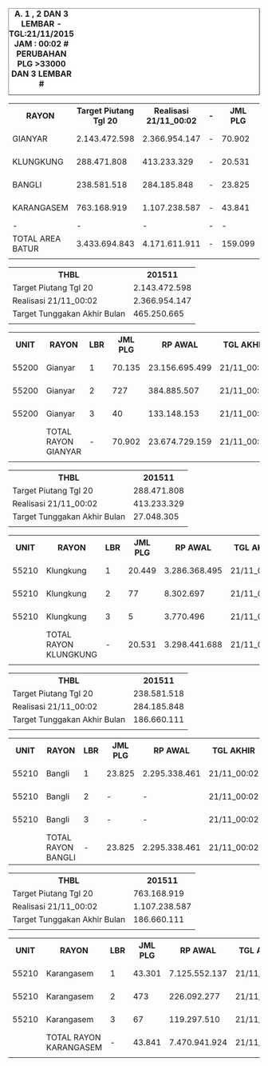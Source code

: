 <HTML>
<HEAD>
<META HTTP-EQUIV="Content-Type" CONTENT="text/html;charset=windows-1252">
<TITLE>MONITOR LEMBAR BILLMAN NOPEMBER 2015 - AREA BATUR</TITLE> 


</HEAD>
<BODY>
<TABLE BORDER=1 BGCOLOR=#ffffff CELLSPACING=0><FONT FACE="Segoe UI" COLOR=#000000><CAPTION><B>A. 1 , 2 DAN 3 LEMBAR  - TGL:21/11/2015 JAM : 00:02 # PERUBAHAN PLG >33000 DAN 3 LEMBAR #</B></CAPTION></FONT>

<table><tbody><tr><th>RAYON</th><th>Target Piutang Tgl 20</th><th>Realisasi 21/11_00:02</th><th>-</th><th> JML PLG </th><th> RP AWAL </th><th>TGL AKHIR</th><th>-</th><th> SISA PLG </th><th> SISA RP </th><th> - </th><th>LNS PLG</th><th>LNS RP</th><th>% LBR</th><th>% RP</th><th> - </th><th>TGL</th><th>LBR</th><th> PLG </th><th> RP </th><th> - </th><th>LNS PLG</th><th>LNS RP</th><th>% LBR</th><th>% RP</th><th> - </th><th>TGL</th><th>-</th><th> PLG </th><th> RP </th><th> - </th><th>LNS PLG</th><th>LNS RP</th><th>% LBR</th><th>% RP</th><th> - </th><th>TGL</th><th>-</th><th> PLG </th><th> RP </th><th> - </th><th>LNS PLG</th><th>LNS RP</th><th>% LBR</th><th>% RP</th><th> - </th><th> TGL</th><th> </th><th> PLG </th><th> RP </th><th>SEGEL</th><th>DTNG</th><th>% LBR</th><th>% RP</th></tr><tr><td>GIANYAR</td><td> 2.143.472.598 </td><td> 2.366.954.147 </td><td>-</td><td> 70.902 </td><td> 23.674.729.159 </td><td> 21/11_00:02 </td><td> - </td><td> 11.132 </td><td> 2.366.954.147 </td><td> - </td><td> 1.112 </td><td> 350.017.779 </td><td>-84,30%</td><td>-90,00%</td><td> - </td><td> Realisasi 21/11_00:02 </td><td> - </td><td> 12.244 </td><td> 2.716.971.926 </td><td> - </td><td> 1.974 </td><td> 506.838.877 </td><td>-82,73%</td><td>-88,52%</td><td> - </td><td> 20/11_13:50 </td><td> - </td><td> 14.218 </td><td> 3.223.810.803 </td><td> - </td><td> 6.743 </td><td> 2.016.039.155 </td><td>-79,95%</td><td>-86,38%</td><td> - </td><td> 20/11_06:45 </td><td> - </td><td> 20.961 </td><td> 5.239.849.958 </td><td> - </td><td> 608 </td><td> 613.278.705 </td><td>-79,95%</td><td>-86,38%</td><td> - </td><td> 19/11_19:20 </td><td> - </td><td> 21.569 </td><td> 5.853.128.663 </td><td> 13 </td><td> 46 </td><td>-69,58%</td><td>-75,28%</td></tr><tr><td>KLUNGKUNG</td><td>288.471.808</td><td>413.233.329</td><td>-</td><td> 20.531 </td><td> 3.298.441.688 </td><td> 21/11_00:02 </td><td> - </td><td> 3.540 </td><td> 381.284.866 </td><td> - </td><td> 209 </td><td> 31.948.463 </td><td>-82,76%</td><td>-88,44%</td><td> - </td><td> Realisasi 21/11_00:02 </td><td> - </td><td> 3.749 </td><td> 413.233.329 </td><td> - </td><td> 462 </td><td> 91.553.183 </td><td>-81,74%</td><td>-87,47%</td><td> - </td><td> 20/11_13:50 </td><td> - </td><td> 4.211 </td><td> 504.786.512 </td><td> - </td><td> 1.767 </td><td> 341.523.844 </td><td>-79,49%</td><td>-84,70%</td><td> - </td><td> 20/11_06:45 </td><td> - </td><td> 5.978 </td><td> 846.310.356 </td><td> - </td><td> 76 </td><td> 37.203.077 </td><td>-70,88%</td><td>-74,34%</td><td> - </td><td> 19/11_19:20 </td><td> - </td><td> 6.054 </td><td> 883.513.433 </td><td> - </td><td> 2 </td><td>-70,51%</td><td>-73,21%</td></tr><tr><td>BANGLI</td><td>238.581.518</td><td>284.185.848</td><td>-</td><td> 23.825 </td><td> 2.295.338.461 </td><td> 21/11_00:02 </td><td> - </td><td> 3.117 </td><td> 284.185.848 </td><td> - </td><td> 1.427 </td><td> 71.319.080 </td><td>-86,92%</td><td>-87,62%</td><td> - </td><td> Realisasi 21/11_00:02 </td><td> - </td><td> 4.544 </td><td> 355.504.928 </td><td> - </td><td> 2.248 </td><td> 133.272.377 </td><td>-80,93%</td><td>-84,51%</td><td> - </td><td> 20/11_13:50 </td><td> - </td><td> 6.792 </td><td> 488.777.305 </td><td> - </td><td> 3.431 </td><td> 398.301.660 </td><td>-71,49%</td><td>-78,71%</td><td> - </td><td> 20/11_06:45 </td><td> - </td><td> 10.223 </td><td> 887.078.965 </td><td> - </td><td> 471 </td><td> 65.339.168 </td><td>-57,09%</td><td>-61,35%</td><td> - </td><td> 19/11_19:20 </td><td> - </td><td> 10.694 </td><td> 952.418.133 </td><td> - </td><td> - </td><td>-55,11%</td><td>-58,51%</td></tr><tr><td>KARANGASEM</td><td>763.168.919</td><td>1.107.238.587</td><td>-</td><td> 43.841 </td><td> 7.470.941.924 </td><td> 21/11_00:02 </td><td> - </td><td> 8.151 </td><td> 1.107.238.587 </td><td> - </td><td> 1.327 </td><td> 110.149.028 </td><td>-81,41%</td><td>-85,18%</td><td> - </td><td> Realisasi 21/11_00:02 </td><td> - </td><td> 9.478 </td><td> 1.217.387.615 </td><td> - </td><td> 1.114 </td><td> 374.343.242 </td><td>-78,38%</td><td>-83,71%</td><td> - </td><td> 20/11_13:50 </td><td> - </td><td> 10.592 </td><td> 1.591.730.857 </td><td> - </td><td> 5.705 </td><td> 854.090.979 </td><td>-75,84%</td><td>-78,69%</td><td> - </td><td> 20/11_06:45 </td><td> - </td><td> 16.297 </td><td> 2.445.821.836 </td><td> - </td><td> 817 </td><td> 184.282.138 </td><td>-62,83%</td><td>-67,26%</td><td> - </td><td> 19/11_19:20 </td><td> - </td><td> 17.114 </td><td> 2.630.103.974 </td><td> - </td><td> 5 </td><td>-60,96%</td><td>-64,80%</td></tr><tr><td>-</td><td>-</td><td>-</td><td>-</td><td>-</td><td>-</td><td>-</td><td>-</td><td>-</td><td>-</td><td>-</td><td> - </td><td>-</td><td>-</td><td>-</td><td>-</td><td>-</td><td>-</td><td>-</td><td>-</td><td>-</td><td> - </td><td>-</td><td>-</td><td>-</td><td>-</td><td>-</td><td>-</td><td>-</td><td>-</td><td>-</td><td>-</td><td>-</td><td>-</td><td>-</td><td>-</td><td>-</td><td>-</td><td>-</td><td>-</td><td>-</td><td>-</td><td>-</td><td>-</td><td>-</td><td>-</td><td>-</td><td>-</td><td>-</td><td>-</td><td>-</td><td>-</td><td>-</td><td>-</td></tr><tr><td>TOTAL AREA BATUR</td><td> 3.433.694.843 </td><td> 4.171.611.911 </td><td>-</td><td> 159.099 </td><td> 36.739.451.232 </td><td> 21/11_00:02 </td><td> - </td><td> 25.940 </td><td> 4.139.663.448 </td><td> - </td><td> 4.075 </td><td> 563.434.350 </td><td>-83,70%</td><td>-88,73%</td><td> - </td><td> Realisasi 21/11_00:02 </td><td> - </td><td> 30.015 </td><td> 4.703.097.798 </td><td> - </td><td> 5.798 </td><td> 1.106.007.679 </td><td>-81,13%</td><td>-87,20%</td><td> - </td><td> 20/11_13:50 </td><td> - </td><td> 35.813 </td><td> 5.809.105.477 </td><td> - </td><td> 17.646 </td><td> 3.609.955.638 </td><td>-77,49%</td><td>-84,19%</td><td> - </td><td> 20/11_06:45 </td><td> - </td><td> 53.459 </td><td> 9.419.061.115 </td><td> - </td><td> 1.972 </td><td> 900.103.088 </td><td>-66,40%</td><td>-74,36%</td><td> - </td><td> - </td><td> - </td><td> 55.431 </td><td> 10.319.164.203 </td><td> 13 </td><td> 53 </td><td>-65,16%</td><td>-71,91%</td></tr><tr><td> </td><td> </td><td> </td><td> </td><td> </td><td> </td><td> </td><td> </td><td> </td><td> </td><td> </td><td> </td><td> </td><td> </td><td> </td><td> </td><td> </td><td> </td><td> </td><td> </td><td> </td><td> </td><td> </td><td> </td><td> </td><td> </td><td> </td><td> </td><td> </td><td> </td><td> </td><td> </td><td> </td><td> </td><td> </td><td> </td><td> </td><td> </td><td> </td><td> </td><td> </td><td> </td><td> </td><td> </td><td> </td><td> </td><td> </td><td> </td><td> </td><td> </td><td> </td><td> </td><td> </td><td> </td></tr></tbody></table>
<table><tbody><tr><th>THBL</th><th>201511</th></tr><tr><td>Target Piutang Tgl 20</td><td> 2.143.472.598 </td></tr><tr><td>Realisasi 21/11_00:02</td><td> 2.366.954.147 </td></tr><tr><td>Target Tunggakan Akhir Bulan</td><td> 465.250.665 </td></tr><tr><td> </td><td> </td></tr></tbody></table>
<table><tbody><tr><th>UNIT</th><th>RAYON</th><th>LBR</th><th> JML PLG </th><th> RP AWAL </th><th>TGL AKHIR</th><th>-</th><th> SISA PLG </th><th> SISA RP </th><th> - </th><th>LNS PLG</th><th>LNS RP</th><th>% LBR</th><th>% RP</th><th> - </th><th>TGL</th><th>LBR</th><th> PLG </th><th> RP </th><th> - </th><th>LNS PLG</th><th>LNS RP</th><th>% LBR</th><th>% RP</th><th> - </th><th>TGL AKHIR</th><th>-</th><th> PLG </th><th> RP </th><th> - </th><th>LNS PLG</th><th>LNS RP</th><th>% LBR</th><th>% RP</th><th> - </th><th>TGL</th><th>-</th><th> PLG </th><th> RP </th><th> - </th><th>LNS PLG</th><th>LNS RP</th><th>% LBR</th><th>% RP</th><th> - </th><th> TGL</th><th> </th><th> PLG </th><th> RP </th><th>SEGEL</th><th>DTNG</th><th>% LBR</th><th>% RP</th></tr><tr><td>55200</td><td>Gianyar</td><td>1</td><td> 70.135 </td><td> 23.156.695.499 </td><td> 21/11_00:02 </td><td> 1 </td><td> 10.628 </td><td> 2.031.658.575 </td><td> - </td><td> 1.105 </td><td> 348.121.227 </td><td>-84,85%</td><td>-91,23%</td><td> - </td><td> Realisasi 21/11_00:02 </td><td> 1 </td><td> 11.733 </td><td> 2.379.779.802 </td><td> - </td><td> 1.937 </td><td> 498.971.955 </td><td>-83%</td><td>-90%</td><td> - </td><td> 20/11_13:50 </td><td> 1 </td><td> 13.670 </td><td> 2.878.751.757 </td><td> - </td><td> 6.650 </td><td> 1.938.582.208 </td><td>-81%</td><td>-88%</td><td> - </td><td> 20/11_06:45 </td><td> 1 </td><td> 20.320 </td><td> 4.817.333.965 </td><td> - </td><td> 602 </td><td> 611.571.558 </td><td>-80,51%</td><td>-87,57%</td><td> - </td><td> 19/11_19:20 </td><td> 1 </td><td> 20.922 </td><td> 5.428.905.523 </td><td> - </td><td> - </td><td>-70,17%</td><td>-76,56%</td></tr><tr><td>55200</td><td>Gianyar</td><td>2</td><td> 727 </td><td> 384.885.507 </td><td> 21/11_00:02 </td><td> 2 </td><td> 476 </td><td> 257.127.970 </td><td> - </td><td> 7 </td><td> 1.896.552 </td><td>-34,53%</td><td>-33,19%</td><td> - </td><td> Realisasi 21/11_00:02 </td><td> 2 </td><td> 483 </td><td> 259.024.522 </td><td> - </td><td> 34 </td><td> 7.540.508 </td><td>-34%</td><td>-33%</td><td> - </td><td> 20/11_13:50 </td><td> 2 </td><td> 517 </td><td> 266.565.030 </td><td> - </td><td> 91 </td><td> 73.307.337 </td><td>-29%</td><td>-31%</td><td> - </td><td> 20/11_06:45 </td><td> 2 </td><td> 608 </td><td> 339.872.367 </td><td> - </td><td> 6 </td><td> 1.707.147 </td><td>-28,89%</td><td>-30,74%</td><td> - </td><td> 19/11_19:20 </td><td> 2 </td><td> 614 </td><td> 341.579.514 </td><td> 13 </td><td> 46 </td><td>-15,54%</td><td>-11,25%</td></tr><tr><td>55200</td><td>Gianyar</td><td>3</td><td> 40 </td><td> 133.148.153 </td><td> 21/11_00:02 </td><td> 3 </td><td> 28 </td><td> 78.167.602 </td><td> - </td><td> - </td><td> - </td><td>-30,00%</td><td>-41,29%</td><td> - </td><td> Realisasi 21/11_00:02 </td><td> 3 </td><td> 28 </td><td> 78.167.602 </td><td> - </td><td> 2 </td><td> 270.323 </td><td>-30%</td><td>-41%</td><td> - </td><td> 20/11_13:50 </td><td> 3 </td><td> 31 </td><td> 78.494.016 </td><td> - </td><td> 2 </td><td> 4.149.610 </td><td>-23%</td><td>-41%</td><td> - </td><td> 20/11_06:45 </td><td> 3 </td><td> 33 </td><td> 82.643.626 </td><td> - </td><td> - </td><td> - </td><td>-22,50%</td><td>-41,05%</td><td> - </td><td> 19/11_19:20 </td><td> 3 </td><td> 33 </td><td> 82.643.626 </td><td> - </td><td> - </td><td>-17,50%</td><td>-37,93%</td></tr><tr><td> </td><td>TOTAL RAYON GIANYAR</td><td>-</td><td> 70.902 </td><td> 23.674.729.159 </td><td> 21/11_00:02 </td><td> - </td><td> 11.132 </td><td> 2.366.954.147 </td><td> - </td><td> 1.112 </td><td> 350.017.779 </td><td>-84,30%</td><td>-90,00%</td><td> - </td><td> Realisasi 21/11_00:02 </td><td> - </td><td> 12.244 </td><td> 2.716.971.926 </td><td> - </td><td> 1.973 </td><td> 506.782.786 </td><td>-83%</td><td>-89%</td><td> - </td><td> 20/11_13:50 </td><td> - </td><td> 14.218 </td><td> 3.223.810.803 </td><td> - </td><td> 6.743 </td><td> 2.016.039.155 </td><td>-80%</td><td>-86%</td><td> - </td><td> 20/11_06:45 </td><td> - </td><td> 20.961 </td><td> 5.239.849.958 </td><td> - </td><td> 608 </td><td> 613.278.705 </td><td>-79,95%</td><td>-86,38%</td><td> - </td><td> 19/11_19:20 </td><td> - </td><td> 21.569 </td><td> 5.853.128.663 </td><td> 13 </td><td> 46 </td><td>-69,58%</td><td>-75,28%</td></tr><tr><td> </td><td> </td><td> </td><td> </td><td> </td><td> </td><td> </td><td> </td><td> </td><td> </td><td> </td><td> </td><td> </td><td> </td><td> </td><td> </td><td> </td><td> </td><td> </td><td> </td><td> </td><td> </td><td> </td><td> </td><td> </td><td> </td><td> </td><td> </td><td> </td><td> </td><td> </td><td> </td><td> </td><td> </td><td> </td><td> </td><td> </td><td> </td><td> </td><td> </td><td> </td><td> </td><td> </td><td> </td><td> </td><td> </td><td> </td><td> </td><td> </td><td> </td><td> </td><td> </td><td> </td></tr></tbody></table>
<table><tbody><tr><th>THBL</th><th>201511</th></tr><tr><td>Target Piutang Tgl 20</td><td>288.471.808</td></tr><tr><td>Realisasi 21/11_00:02</td><td>413.233.329</td></tr><tr><td>Target Tunggakan Akhir Bulan</td><td>27.048.305</td></tr><tr><td> </td><td> </td></tr></tbody></table>
<table><tbody><tr><th>UNIT</th><th>RAYON</th><th>LBR</th><th> JML PLG </th><th> RP AWAL </th><th>TGL AKHIR</th><th>-</th><th> SISA PLG </th><th> SISA RP </th><th> - </th><th>LNS PLG</th><th>LNS RP</th><th>% LBR</th><th>% RP</th><th> - </th><th>TGL</th><th>LBR</th><th> PLG </th><th> RP </th><th> - </th><th>LNS PLG</th><th>LNS RP</th><th>% LBR</th><th>% RP</th><th> - </th><th>TGL AKHIR</th><th>-</th><th> PLG </th><th> RP </th><th> - </th><th>LNS PLG</th><th>LNS RP</th><th>% LBR</th><th>% RP</th><th> - </th><th>TGL</th><th>-</th><th> PLG </th><th> RP </th><th> - </th><th>LNS PLG</th><th>LNS RP</th><th>% LBR</th><th>% RP</th><th> - </th><th> TGL</th><th> </th><th> PLG </th><th> RP </th><th>SEGEL</th><th>DTNG</th><th>% LBR</th><th>% RP</th></tr><tr><td>55210</td><td>Klungkung</td><td>1</td><td> 20.449 </td><td> 3.286.368.495 </td><td> 21/11_00:02 </td><td> 1 </td><td> 3.488 </td><td> 373.911.751 </td><td> - </td><td> 209 </td><td> 31.948.463 </td><td>-82,94%</td><td>-88,62%</td><td> - </td><td> Realisasi 21/11_00:02 </td><td> 1 </td><td> 3.697 </td><td> 405.860.214 </td><td> - </td><td> 459 </td><td> 90.931.615 </td><td>-81,92%</td><td>-87,65%</td><td> - </td><td> 20/11_13:50 </td><td> 1 </td><td> 4.156 </td><td> 496.791.829 </td><td> - </td><td> 1.754 </td><td> 339.035.773 </td><td>-79,68%</td><td>-84,88%</td><td> - </td><td> 20/11_06:45 </td><td> 1 </td><td> 5.910 </td><td> 835.827.602 </td><td> - </td><td> 76 </td><td> 37.203.077 </td><td>-71,10%</td><td>-74,57%</td><td> - </td><td> 19/11_19:20 </td><td> 1 </td><td> 5.986 </td><td> 873.030.679 </td><td> - </td><td> - </td><td>-70,73%</td><td>-73,43%</td></tr><tr><td>55210</td><td>Klungkung</td><td>2</td><td> 77 </td><td> 8.302.697 </td><td> 21/11_00:02 </td><td> 2 </td><td> 48 </td><td> 5.217.744 </td><td> - </td><td> - </td><td> - </td><td>-37,66%</td><td>-37,16%</td><td> - </td><td> Realisasi 21/11_00:02 </td><td> 2 </td><td> 48 </td><td> 5.217.744 </td><td> - </td><td> 3 </td><td> 499.361 </td><td>-37,66%</td><td>-37,16%</td><td> - </td><td> 20/11_13:50 </td><td> 2 </td><td> 51 </td><td> 5.717.105 </td><td> - </td><td> 12 </td><td> 995.153 </td><td>-33,77%</td><td>-31,14%</td><td> - </td><td> 20/11_06:45 </td><td> 2 </td><td> 63 </td><td> 6.712.258 </td><td> - </td><td> - </td><td> - </td><td>-18,18%</td><td>-19,16%</td><td> - </td><td> 19/11_19:20 </td><td> 2 </td><td> 63 </td><td> 6.712.258 </td><td> - </td><td> 2 </td><td>-18,18%</td><td>-19,16%</td></tr><tr><td>55210</td><td>Klungkung</td><td>3</td><td> 5 </td><td> 3.770.496 </td><td> 21/11_00:02 </td><td> 3 </td><td> 4 </td><td> 2.155.371 </td><td> - </td><td> - </td><td> - </td><td>-20,00%</td><td>-42,84%</td><td> - </td><td> Realisasi 21/11_00:02 </td><td> 3 </td><td> 4 </td><td> 2.155.371 </td><td> - </td><td> - </td><td> 122.207 </td><td>-20,00%</td><td>-42,84%</td><td> - </td><td> 20/11_13:50 </td><td> 3 </td><td> 4 </td><td> 2.277.578 </td><td> - </td><td> 1 </td><td> 1.492.918 </td><td>-20,00%</td><td>-39,59%</td><td> - </td><td> 20/11_06:45 </td><td> 3 </td><td> 5 </td><td> 3.770.496 </td><td> - </td><td> - </td><td> - </td><td>0,00%</td><td>0,00%</td><td> - </td><td> 19/11_19:20 </td><td> 3 </td><td> 5 </td><td> 3.770.496 </td><td> - </td><td> - </td><td>0,00%</td><td>0,00%</td></tr><tr><td> </td><td>TOTAL RAYON KLUNGKUNG</td><td>-</td><td> 20.531 </td><td> 3.298.441.688 </td><td> 21/11_00:02 </td><td> - </td><td> 3.540 </td><td> 381.284.866 </td><td> - </td><td> 209 </td><td> 31.948.463 </td><td>-82,76%</td><td>-88,44%</td><td> - </td><td> Realisasi 21/11_00:02 </td><td> - </td><td> 3.749 </td><td> 413.233.329 </td><td> - </td><td> 462 </td><td> 91.553.183 </td><td>-81,74%</td><td>-87,47%</td><td> - </td><td> 20/11_13:50 </td><td> - </td><td> 4.211 </td><td> 504.786.512 </td><td> - </td><td> 1.767 </td><td> 341.523.844 </td><td>-79,49%</td><td>-84,70%</td><td> - </td><td> 20/11_06:45 </td><td> - </td><td> 5.978 </td><td> 846.310.356 </td><td> - </td><td> 76 </td><td> 37.203.077 </td><td>-70,88%</td><td>-74,34%</td><td> - </td><td> 19/11_19:20 </td><td> - </td><td> 6.054 </td><td> 883.513.433 </td><td> - </td><td> 2 </td><td>-70,51%</td><td>-73,21%</td></tr><tr><td> </td><td> </td><td> </td><td> </td><td> </td><td> </td><td> </td><td> </td><td> </td><td> </td><td> </td><td> </td><td> </td><td> </td><td> </td><td> </td><td> </td><td> </td><td> </td><td> </td><td> </td><td> </td><td> </td><td> </td><td> </td><td> </td><td> </td><td> </td><td> </td><td> </td><td> </td><td> </td><td> </td><td> </td><td> </td><td> </td><td> </td><td> </td><td> </td><td> </td><td> </td><td> </td><td> </td><td> </td><td> </td><td> </td><td> </td><td> </td><td> </td><td> </td><td> </td><td> </td><td> </td></tr></tbody></table>
<table><tbody><tr><th>THBL</th><th>201511</th></tr><tr><td>Target Piutang Tgl 20</td><td>238.581.518</td></tr><tr><td>Realisasi 21/11_00:02</td><td>284.185.848</td></tr><tr><td>Target Tunggakan Akhir Bulan</td><td>186.660.111</td></tr><tr><td> </td><td> </td></tr></tbody></table>
<table><tbody><tr><th>UNIT</th><th>RAYON</th><th>LBR</th><th> JML PLG </th><th> RP AWAL </th><th>TGL AKHIR</th><th>-</th><th> SISA PLG </th><th> SISA RP </th><th> - </th><th>LNS PLG</th><th>LNS RP</th><th>% LBR</th><th>% RP</th><th> - </th><th>TGL</th><th>LBR</th><th> PLG </th><th> RP </th><th> - </th><th>LNS PLG</th><th>LNS RP</th><th>% LBR</th><th>% RP</th><th> - </th><th>TGL AKHIR</th><th>-</th><th> SISA PLG </th><th> SISA RP </th><th> - </th><th>LNS PLG</th><th>LNS RP</th><th>% LBR</th><th>% RP</th><th> - </th><th>TGL AKHIR</th><th>-</th><th> SISA PLG </th><th> SISA RP </th><th> - </th><th>LNS PLG</th><th>LNS RP</th><th>% LBR</th><th>% RP</th><th> - </th><th> TGL</th><th> </th><th> PLG </th><th> RP </th><th>SEGEL</th><th>DTNG</th><th>% LBR</th><th>% RP</th></tr><tr><td>55210</td><td>Bangli</td><td>1</td><td> 23.825 </td><td> 2.295.338.461 </td><td> 21/11_00:02 </td><td> - </td><td> 3.117 </td><td> 284.185.848 </td><td> - </td><td> 1.427 </td><td> 71.319.080 </td><td>-86,92%</td><td>-87,62%</td><td> - </td><td> Realisasi 21/11_00:02 </td><td> 1 </td><td> 4.544 </td><td> 355.504.928 </td><td> - </td><td> 2.248 </td><td> 133.272.377 </td><td>-80,93%</td><td>-84,51%</td><td> - </td><td> 20/11_13:50 </td><td> - </td><td> 6.792 </td><td> 488.777.305 </td><td> - </td><td> 3.431 </td><td> 398.301.660 </td><td>-71,49%</td><td>-78,71%</td><td> - </td><td> 20/11_06:45 </td><td> - </td><td> 10.223 </td><td> 887.078.965 </td><td> - </td><td> 471 </td><td> 65.339.168 </td><td>-57,09%</td><td>-61,35%</td><td> - </td><td> 19/11_19:20 </td><td> - </td><td> 10.694 </td><td> 952.418.133 </td><td> - </td><td> - </td><td>-55,11%</td><td>-58,51%</td></tr><tr><td>55210</td><td>Bangli</td><td>2</td><td> - </td><td> - </td><td> 21/11_00:02 </td><td> - </td><td> - </td><td> - </td><td> - </td><td> - </td><td> - </td><td>#DIV/0!</td><td>#DIV/0!</td><td> - </td><td> Realisasi 21/11_00:02 </td><td> 2 </td><td> - </td><td> - </td><td> - </td><td> - </td><td> - </td><td>100,00%</td><td>100,00%</td><td> - </td><td> 20/11_13:50 </td><td> - </td><td> - </td><td> - </td><td> - </td><td> - </td><td> - </td><td>-100,00%</td><td>-100,00%</td><td> - </td><td> 20/11_06:45 </td><td> - </td><td> - </td><td> - </td><td> - </td><td> - </td><td> - </td><td>-100,00%</td><td>-100,00%</td><td> - </td><td> 19/11_19:20 </td><td> - </td><td> - </td><td> - </td><td> - </td><td> - </td><td>-100,00%</td><td>-100,00%</td></tr><tr><td>55210</td><td>Bangli</td><td>3</td><td> - </td><td> - </td><td> 21/11_00:02 </td><td> - </td><td> - </td><td> - </td><td> - </td><td> - </td><td> - </td><td>#DIV/0!</td><td>#DIV/0!</td><td> - </td><td> Realisasi 21/11_00:02 </td><td> 3 </td><td> - </td><td> - </td><td> - </td><td> - </td><td> - </td><td>100,00%</td><td>100,00%</td><td> - </td><td> 20/11_13:50 </td><td> - </td><td> - </td><td> - </td><td> - </td><td> - </td><td> - </td><td>-100,00%</td><td>-100,00%</td><td> - </td><td> 20/11_06:45 </td><td> - </td><td> - </td><td> - </td><td> - </td><td> - </td><td> - </td><td>-100,00%</td><td>-100,00%</td><td> - </td><td> 19/11_19:20 </td><td> - </td><td> - </td><td> - </td><td> - </td><td> - </td><td>-100,00%</td><td>-100,00%</td></tr><tr><td> </td><td>TOTAL RAYON BANGLI</td><td>-</td><td> 23.825 </td><td> 2.295.338.461 </td><td> 21/11_00:02 </td><td> - </td><td> 3.117 </td><td> 284.185.848 </td><td> - </td><td> 1.427 </td><td> 71.319.080 </td><td>-86,92%</td><td>-87,62%</td><td> - </td><td> Realisasi 21/11_00:02 </td><td> - </td><td> 4.544 </td><td> 355.504.928 </td><td> - </td><td> 2.248 </td><td> 133.272.377 </td><td>-80,93%</td><td>-84,51%</td><td> - </td><td> 20/11_13:50 </td><td> - </td><td> 6.792 </td><td> 488.777.305 </td><td> - </td><td> 3.431 </td><td> 398.301.660 </td><td>-71,49%</td><td>-78,71%</td><td> - </td><td> 20/11_06:45 </td><td> - </td><td> 10.223 </td><td> 887.078.965 </td><td> - </td><td> 471 </td><td> 65.339.168 </td><td>-57,09%</td><td>-61,35%</td><td> - </td><td> 19/11_19:20 </td><td> - </td><td> 10.694 </td><td> 952.418.133 </td><td> - </td><td> - </td><td>-55,11%</td><td>-58,51%</td></tr></tbody></table>
<table><tbody><tr><th>THBL</th><th>201511</th></tr><tr><td>Target Piutang Tgl 20</td><td>763.168.919</td></tr><tr><td>Realisasi 21/11_00:02</td><td>1.107.238.587</td></tr><tr><td>Target Tunggakan Akhir Bulan</td><td>186.660.111</td></tr><tr><td> </td><td> </td></tr></tbody></table>
<table><tbody><tr><th>UNIT</th><th>RAYON</th><th>LBR</th><th> JML PLG </th><th> RP AWAL </th><th>TGL AKHIR</th><th>-</th><th> SISA PLG </th><th> SISA RP </th><th> - </th><th>LNS PLG</th><th>LNS RP</th><th>% LBR</th><th>% RP</th><th> - </th><th>TGL</th><th>LBR</th><th> PLG </th><th> RP </th><th> - </th><th>LNS PLG</th><th>LNS RP</th><th>% LBR</th><th>% RP</th><th> - </th><th>TGL AKHIR</th><th>-</th><th> SISA PLG </th><th> SISA RP </th><th> - </th><th>LNS PLG</th><th>LNS RP</th><th>% LBR</th><th>% RP</th><th> - </th><th>TGL AKHIR</th><th>-</th><th> SISA PLG </th><th> SISA RP </th><th> - </th><th>LNS PLG</th><th>LNS RP</th><th>% LBR</th><th>% RP</th><th> - </th><th> TGL</th><th> </th><th> PLG </th><th> RP </th><th>SEGEL</th><th>DTNG</th><th>% LBR</th><th>% RP</th></tr><tr><td>55210</td><td>Karangasem</td><td>1</td><td> 43.301 </td><td> 7.125.552.137 </td><td> 21/11_00:02 </td><td> - </td><td> 7.862 </td><td> 822.274.111 </td><td> - </td><td> 1.319 </td><td> 108.820.073 </td><td>-81,84%</td><td>-88,46%</td><td> - </td><td> Realisasi 21/11_00:02 </td><td> 1 </td><td> 9.181 </td><td> 931.094.184 </td><td> - </td><td> 1.059 </td><td> 357.909.026 </td><td>-78,80%</td><td>-86,93%</td><td> - </td><td> 20/11_13:50 </td><td> - </td><td> 10.240 </td><td> 1.289.003.210 </td><td> - </td><td> 5.615 </td><td> 835.548.753 </td><td>-76,35%</td><td>-81,91%</td><td> - </td><td> 20/11_06:45 </td><td> - </td><td> 15.855 </td><td> 2.124.551.963 </td><td> - </td><td> 806 </td><td> 182.791.910 </td><td>-63,38%</td><td>-70,18%</td><td> - </td><td> 19/11_19:20 </td><td> - </td><td> 16.661 </td><td> 2.307.343.873 </td><td> - </td><td> - </td><td>-61,52%</td><td>-67,62%</td></tr><tr><td>55210</td><td>Karangasem</td><td>2</td><td> 473 </td><td> 226.092.277 </td><td> 21/11_00:02 </td><td> - </td><td> 234 </td><td> 169.953.403 </td><td> - </td><td> 5 </td><td> 884.554 </td><td>-50,53%</td><td>-24,83%</td><td> - </td><td> Realisasi 21/11_00:02 </td><td> 2 </td><td> 239 </td><td> 170.837.957 </td><td> - </td><td> 54 </td><td> 15.719.865 </td><td>-49,47%</td><td>-24,44%</td><td> - </td><td> 20/11_13:50 </td><td> - </td><td> 293 </td><td> 186.557.822 </td><td> - </td><td> 85 </td><td> 17.571.968 </td><td>-38,05%</td><td>-17,49%</td><td> - </td><td> 20/11_06:45 </td><td> - </td><td> 378 </td><td> 204.129.790 </td><td> - </td><td> 9 </td><td> 577.274 </td><td>-20,08%</td><td>-9,71%</td><td> - </td><td> 19/11_19:20 </td><td> - </td><td> 387 </td><td> 204.707.064 </td><td> - </td><td> 5 </td><td>-18,18%</td><td>-9,46%</td></tr><tr><td>55210</td><td>Karangasem</td><td>3</td><td> 67 </td><td> 119.297.510 </td><td> 21/11_00:02 </td><td> - </td><td> 55 </td><td> 115.011.073 </td><td> - </td><td> 3 </td><td> 444.401 </td><td>-17,91%</td><td>-3,59%</td><td> - </td><td> Realisasi 21/11_00:02 </td><td> 3 </td><td> 58 </td><td> 115.455.474 </td><td> - </td><td> 1 </td><td> 714.351 </td><td>-13,43%</td><td>-3,22%</td><td> - </td><td> 20/11_13:50 </td><td> - </td><td> 59 </td><td> 116.169.825 </td><td> - </td><td> 5 </td><td> 970.258 </td><td>-11,94%</td><td>-2,62%</td><td> - </td><td> 20/11_06:45 </td><td> - </td><td> 64 </td><td> 117.140.083 </td><td> - </td><td> 2 </td><td> 912.954 </td><td>-4,48%</td><td>-1,81%</td><td> - </td><td> 19/11_19:20 </td><td> - </td><td> 66 </td><td> 118.053.037 </td><td> - </td><td> - </td><td>-1,49%</td><td>-1,04%</td></tr><tr><td> </td><td>TOTAL RAYON KARANGASEM</td><td>-</td><td> 43.841 </td><td> 7.470.941.924 </td><td> 21/11_00:02 </td><td> - </td><td> 8.151 </td><td> 1.107.238.587 </td><td> - </td><td> 1.327 </td><td> 110.149.028 </td><td>-81,41%</td><td>-85,18%</td><td> - </td><td> Realisasi 21/11_00:02 </td><td> - </td><td> 9.478 </td><td> 1.217.387.615 </td><td> - </td><td> 1.114 </td><td> 374.343.242 </td><td>-78,38%</td><td>-83,71%</td><td> - </td><td> 20/11_13:50 </td><td> - </td><td> 10.592 </td><td> 1.591.730.857 </td><td> - </td><td> 5.705 </td><td> 854.090.979 </td><td>-75,84%</td><td>-78,69%</td><td> - </td><td> 20/11_06:45 </td><td> - </td><td> 16.297 </td><td> 2.445.821.836 </td><td> - </td><td> 817 </td><td> 184.282.138 </td><td>-62,83%</td><td>-67,26%</td><td> - </td><td> 19/11_19:20 </td><td> - </td><td> 17.114 </td><td> 2.630.103.974 </td><td> - </td><td> 5 </td><td>-60,96%</td><td>-64,80%</td></tr><tr><td> </td><td> </td><td> </td><td> </td><td> </td><td> </td><td> </td><td> </td><td> </td><td> </td><td> </td><td> </td><td> </td><td> </td><td> </td><td> </td><td> </td><td> </td><td> </td><td> </td><td> </td><td> </td><td> </td><td> </td><td> </td><td> </td><td> </td><td> </td><td> </td><td> </td><td> </td><td> </td><td> </td><td> </td><td> </td><td> </td><td> </td><td> </td><td> </td><td> </td><td> </td><td> </td><td> </td><td> </td><td> </td><td> </td><td> </td><td> </td><td> </td><td> </td><td> </td><td> </td><td> </td></tr></tbody></table>



<TFOOT></TFOOT>
</TABLE>
</BODY>
</HTML> 
